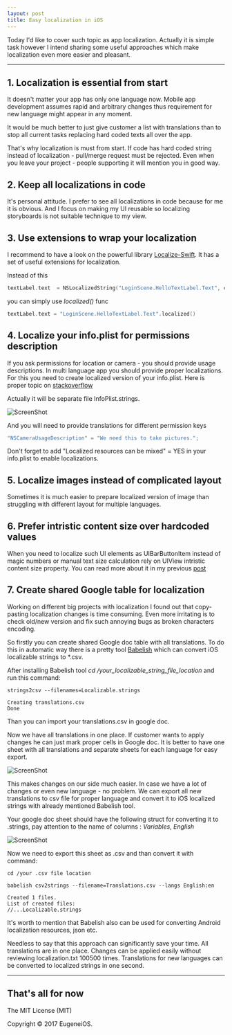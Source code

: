 ```yaml
---
layout: post
title: Easy localization in iOS
---
```


Today I'd like to cover such topic as app localization. Actually it is simple task however I intend sharing some useful approaches which make localization even more easier and pleasant.   

---

## 1. Localization is essential from start
It doesn't matter your app has only one language now. Mobile app development assumes rapid and arbitrary changes thus requirement for new language might appear in any moment. 

It would be much better to just give customer a list with translations 
than to stop all current tasks replacing hard coded texts all over the app.

That's why localization is must from start. 
If code has hard coded string instead of localization - pull/merge request must be rejected.
Even when you leave your project - people supporting it will mention you in good way.

## 2. Keep all localizations in code

It's personal attitude. I prefer to see all localizations in code because for me it is obvious.
And I focus on making my UI reusable so localizing storyboards is not suitable technique to my view.

## 3. Use extensions to wrap your localization
I recommend to have a look on the powerful library [Localize-Swift](https://github.com/marmelroy/Localize-Swift). It has a set of useful extensions for localization.

Instead of this 
```swift
textLabel.text  = NSLocalizedString("LoginScene.HelloTextLabel.Text", comment: "") 
```

you can simply use *localized()* func 

```swift
textLabel.text = "LoginScene.HelloTextLabel.Text".localized()
```

## 4. Localize your info.plist for permissions description
If you ask permissions for location or camera - you should  provide usage descriptions. 
In multi language app you should provide proper localizations. For this you need to create localized version of your info.plist. Here is proper topic on [stackoverflow](https://stackoverflow.com/questions/25736700/how-to-localise-a-string-inside-the-ios-info-plist-file)

Actually it will be separate file InfoPlist.strings.

![ScreenShot]( http://s019.radikal.ru/i618/1708/45/a5261922ec86.png)

And you will need to provide translations for different permission keys

```swift
"NSCameraUsageDescription" = "We need this to take pictures.";
```

Don't forget to add "Localized resources can be mixed" = YES in your info.plist to enable localizations.


## 5. Localize images instead of complicated layout

Sometimes it is much easier to prepare localized version of image than struggling with different layout for multiple languages.


## 6. Prefer intristic content size over hardcoded values

When you need to localize such UI elements as UIBarButtonItem instead of magic numbers or manual text size calculation rely on UIView intristic content size property. You can read more about it in my previous [post](https://eugenegoloboyar.github.io/2017/04/17/UI-tips-and-hacks)


## 7. Create shared Google table for localization
Working on different big projects with localization I found out that copy-pasting localization changes is time consuming. Even more irritating is to check old/new version and fix such annoying bugs as broken characters encoding. 

So firstly you can create shared Google doc table with all translations. 
To do this in automatic way there is a pretty tool [Babelish](https://github.com/netbe/Babelish) which can convert iOS localizable strings to *.csv.

After installing Babelish tool *cd /your_localizable_string_file_location* and run this command:

```
strings2csv --filenames=Localizable.strings

Creating translations.csv
Done
```

Than you can import your translations.csv in google doc. 

Now we have all translations in one place. If customer wants to apply changes he can just mark proper cells in Google doc. 
It is better to have one sheet with all translations and separate sheets for each language for easy export.

![ScreenShot](http://s009.radikal.ru/i308/1708/51/546bd40532dd.png)


This makes changes on our side much easier.
In case we have a lot of changes or even new language - no problem. We can export all new translations to csv file for proper language and convert it to iOS localized strings with already mentioned Babelish tool.

Your google doc sheet should have the following struct for converting it to .strings, pay attention to the name of columns : *Variables*, *English*

![ScreenShot](http://s013.radikal.ru/i325/1708/a7/0b9a3c2ba1a6.png) 
 
Now we need to export this sheet as .csv and than convert it with command:

```
cd /your .csv file location

babelish csv2strings --filename=Translations.csv --langs English:en

Created 1 files.
List of created files:
//...Localizable.strings
```

It's worth to mention that Babelish also can be used for converting Android localization resources, json etc. 

Needless to say that this approach can significantly save your time. All translations are in one place. Changes can be applied easily without reviewing localization.txt 100500 times.
Translations for new languages can be converted to localized strings in one second.  

---
## That's all for now

The MIT License (MIT)

Copyright © 2017 EugeneiOS.

